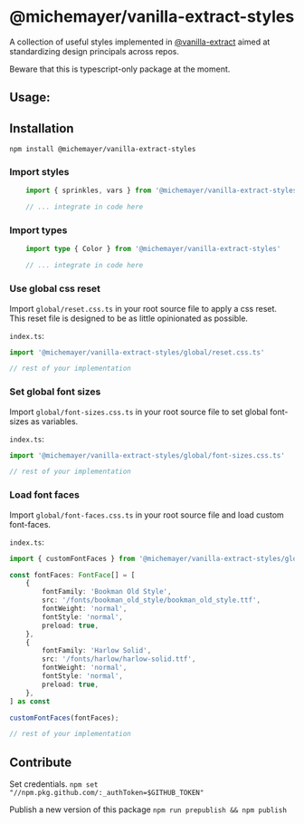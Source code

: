 # @michemayer/vanilla-extract-styles

A collection of useful styles implemented in [@vanilla-extract](https://github.com/vanilla-extract-css/vanilla-extract) aimed at standardizing design principals across repos.

Beware that this is typescript-only package at the moment.

## Usage:

## Installation

`npm install @michemayer/vanilla-extract-styles`

### Import styles
```typescript
    import { sprinkles, vars } from '@michemayer/vanilla-extract-styles'

    // ... integrate in code here
```

### Import types
```typescript
    import type { Color } from '@michemayer/vanilla-extract-styles'

    // ... integrate in code here
```

### Use global css reset
Import `global/reset.css.ts` in your root source file to apply a css reset.
This reset file is designed to be as little opinionated as possible.

`index.ts`:
```typescript
import '@michemayer/vanilla-extract-styles/global/reset.css.ts'

// rest of your implementation
```

### Set global font sizes
Import `global/font-sizes.css.ts` in your root source file to set global font-sizes as variables.

`index.ts`:
```typescript
import '@michemayer/vanilla-extract-styles/global/font-sizes.css.ts'

// rest of your implementation
```

### Load font faces
Import `global/font-faces.css.ts` in your root source file and load custom font-faces.

`index.ts`:
```typescript
import { customFontFaces } from '@michemayer/vanilla-extract-styles/global/font-faces.css.ts'

const fontFaces: FontFace[] = [
    {
        fontFamily: 'Bookman Old Style',
        src: '/fonts/bookman_old_style/bookman_old_style.ttf',
        fontWeight: 'normal',
        fontStyle: 'normal',
        preload: true,
    },
    {
        fontFamily: 'Harlow Solid',
        src: '/fonts/harlow/harlow-solid.ttf',
        fontWeight: 'normal',
        fontStyle: 'normal',
        preload: true,
    },
] as const

customFontFaces(fontFaces);

// rest of your implementation
```

## Contribute
Set credentials.
`npm set "//npm.pkg.github.com/:_authToken=$GITHUB_TOKEN"`

Publish a new version of this package
`npm run prepublish && npm publish`
